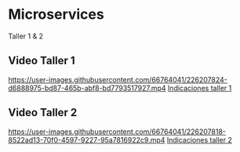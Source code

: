 # Microservices
Taller 1 &amp; 2

## Video Taller 1

https://user-images.githubusercontent.com/66764041/226207824-d6888975-bd87-465b-abf8-bd7793517927.mp4
<a href="https://github.com/jsebastianherrera/Microservices/blob/main/Parte1/README.md">Indicaciones taller 1 </a>
## Video Taller 2

https://user-images.githubusercontent.com/66764041/226207818-8522ad13-70f0-4597-9227-95a7816922c9.mp4
<a href="https://github.com/jsebastianherrera/Microservices/blob/main/Parte2/README.md">Indicaciones taller 2 </a>
